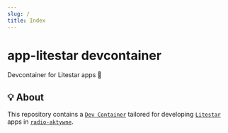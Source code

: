 ```yaml
---
slug: /
title: Index
---
```


# app-litestar devcontainer

Devcontainer for Litestar apps 🌠

## 💡 About

This repository contains a [`Dev Container`](https://containers.dev)
tailored for developing [`Litestar`](https://litestar.dev) apps in
[`radio-aktywne`](https://github.com/radio-aktywne).
